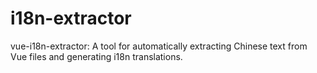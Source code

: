 # i18n-extractor
vue-i18n-extractor: A tool for automatically extracting Chinese text from Vue files and generating i18n translations.
